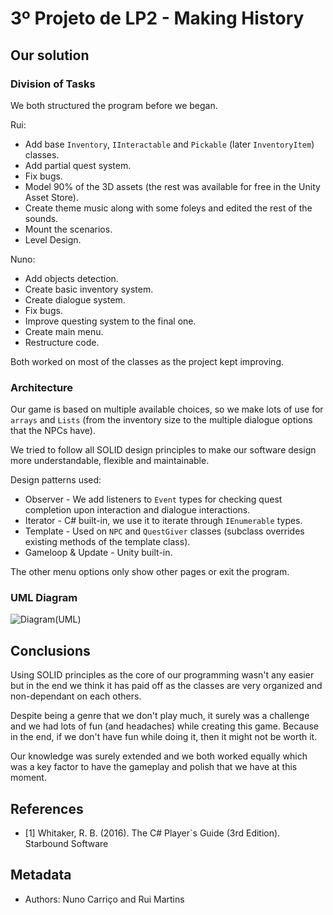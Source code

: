 ﻿# 3º Projeto de LP2 - Making History

## Our solution

### Division of Tasks

We both structured the program before we began.

Rui: 
* Add base `Inventory`, `IInteractable` and `Pickable` (later `InventoryItem`) classes.
* Add partial quest system.
* Fix bugs.
* Model 90% of the 3D assets (the rest was available for free in the Unity Asset Store).
* Create theme music along with some foleys and edited the rest of the sounds.
* Mount the scenarios.
* Level Design.

Nuno:
* Add objects detection.
* Create basic inventory system.
* Create dialogue system.
* Fix bugs.
* Improve questing system to the final one.
* Create main menu.
* Restructure code.

Both worked on most of the classes as the project kept improving.

### Architecture

Our game is based on multiple available choices, so we make lots of use for `arrays` and `Lists` (from the inventory size to the multiple dialogue options that the NPCs have).

We tried to follow all SOLID design principles to make our software design more understandable, flexible and maintainable.

Design patterns used:
* Observer - We add listeners to `Event` types for checking quest completion upon interaction and dialogue interactions.
* Iterator - C# built-in, we use it to iterate through `IEnumerable` types.
* Template - Used on `NPC` and `QuestGiver` classes (subclass overrides existing methods of the template class).
* Gameloop & Update - Unity built-in. 

The other menu options only show other pages or exit the program.

### UML Diagram

![Diagram(UML)](https://gitlab.com/Robot_Game/making-history/uploads/89ced105b26f70a95cbe923493288357/UML_MakingHistory.png)

## Conclusions

Using SOLID principles as the core of our programming wasn't any easier but in the end we think it has paid off as the classes are very organized and non-dependant on each others.

Despite being a genre that we don't play much, it surely was a challenge and we had lots of fun (and headaches) while creating this game.
Because in the end, if we don't have fun while doing it, then it might not be worth it.

Our knowledge was surely extended and we both worked equally which was a key factor to have the gameplay and polish that we have at this moment.

## References

* <a name="ref1">\[1\]</a> Whitaker, R. B. (2016). The C# Player`s Guide (3rd Edition). Starbound Software

## Metadata

* Authors: Nuno Carriço and Rui Martins